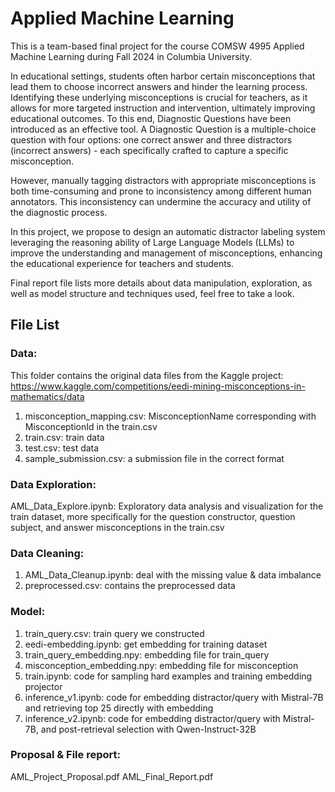 # Applied Machine Learning

This is a team-based final project for the course COMSW 4995 Applied Machine Learning during Fall 2024 in Columbia University.

In educational settings, students often harbor certain misconceptions that lead them to choose incorrect answers and hinder the learning process. Identifying these underlying misconceptions is crucial for teachers, as it allows for more targeted instruction and intervention, ultimately improving educational outcomes. To this end, Diagnostic Questions
have been introduced as an effective tool. A Diagnostic Question is a multiple-choice question with four options: one correct answer and three distractors (incorrect answers) - each specifically crafted to capture a specific misconception.

However, manually tagging distractors with appropriate misconceptions is both time-consuming and prone to inconsistency among different human annotators. This inconsistency can undermine the accuracy and utility of the diagnostic process.

In this project, we propose to design an automatic distractor labeling system leveraging the reasoning ability of Large Language Models (LLMs) to improve the understanding and management of misconceptions, enhancing the educational experience for teachers and students.

Final report file lists more details about data manipulation, exploration, as well as model structure and techniques used, feel free to take a look.

## File List

### Data:
This folder contains the original data files from the Kaggle project: https://www.kaggle.com/competitions/eedi-mining-misconceptions-in-mathematics/data
1. misconception_mapping.csv: MisconceptionName corresponding with 	      MisconceptionId in the train.csv
2. train.csv: train data
3. test.csv: test data
4. sample_submission.csv: a submission file in the correct format

### Data Exploration:
AML_Data_Explore.ipynb: Exploratory data analysis and visualization for the train dataset, more specifically for the question constructor, question subject, and answer misconceptions in the train.csv


### Data Cleaning:
1. AML_Data_Cleanup.ipynb: deal with the missing value & data imbalance
2. preprocessed.csv: contains the preprocessed data


### Model:
1. train_query.csv: train query we constructed
2. eedi-embedding.ipynb: get embedding for training dataset
3. train_query_embedding.npy: embedding file for train_query
4. misconception_embedding.npy: embedding file for misconception
5. train.ipynb: code for sampling hard examples and training embedding projector
6. inference_v1.ipynb: code for embedding distractor/query with Mistral-7B and retrieving top 25 directly with embedding
7. inference_v2.ipynb: code for embedding distractor/query with Mistral-7B, and post-retrieval selection with Qwen-Instruct-32B 


### Proposal & File report:
AML_Project_Proposal.pdf
AML_Final_Report.pdf
